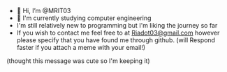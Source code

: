 - 👋 Hi, I’m @MRIT03
- 👀 I'm currently studying computer engineering 
- I'm still relatively new to programming but I'm liking the journey so far
- If you wish to contact me feel free to at Riadot03@gmail.com however please specify that you have found me through github. (will Respond faster if you attach a meme with your email!)

<!---
MRIT03/MRIT03 is a ✨ special ✨ repository because its `README.md` (this file) appears on your GitHub profile.
You can click the Preview link to take a look at your changes.
---> (thought this message was cute so I'm keeping it)
